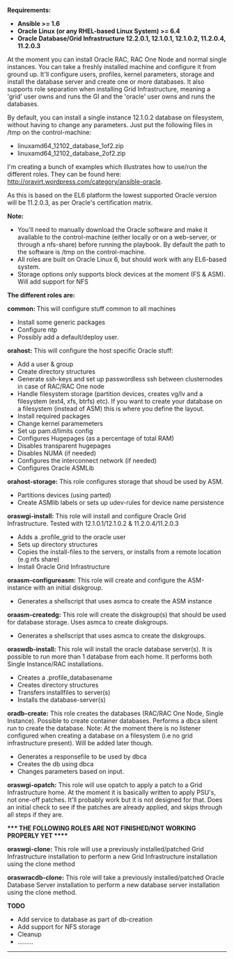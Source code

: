

<b> Requirements:

- Ansible >= 1.6
- Oracle Linux (or any RHEL-based Linux System) >= 6.4
- Oracle Database/Grid Infrastructure 12.2.0.1, 12.1.0.1, 12.1.0.2, 11.2.0.4, 11.2.0.3

</b>

At the moment you can install Oracle RAC, RAC One Node and normal single instances.
You can take a freshly installed machine and configure it from ground up. It'll configure users, profiles, kernel parameters, storage and install the database server and create one or more databases.
It also supports role separation when installing Grid Infrastructure, meaning a 'grid' user owns and runs the GI and the 'oracle' user owns and runs the databases.

By default, you can install a single instance 12.1.0.2 database on filesystem, without having to change any parameters. Just put the following files in /tmp on the control-machine:
- linuxamd64_12102_database_1of2.zip
- linuxamd64_12102_database_2of2.zip

I'm creating a bunch of examples which illustrates how to use/run the different roles. They can be found here: http://oravirt.wordpress.com/category/ansible-oracle. 

As this is based on the EL6 platform the lowest supported Oracle version will be 11.2.0.3, as per Oracle's certification matrix.

<b>Note: </b>
- You'll need to manually download the Oracle software and make it available to the control-machine (either locally or on a web-server, or through a nfs-share) before running the playbook. By default the 
path to the software is /tmp on the control-machine.
- All roles are built on Oracle Linux 6, but should work with any EL6-based system.
- Storage options only supports block devices at the moment (FS & ASM). Will add support for NFS

<b>The different roles are:</b>

<b> common: </b>
This will configure stuff common to all machines
- Install some generic packages 
- Configure ntp 
- Possibly add a default/deploy user.

<b>orahost:</b>
This will configure the host specific Oracle stuff:
- Add a user & group
- Create directory structures
- Generate ssh-keys and set up passwordless ssh between clusternodes in case of RAC/RAC One node
- Handle filesystem storage (partition devices, creates vg/lv and a filesystem (ext4, xfs, btrfs) etc). If you want to create your database on a filesystem (instead of ASM) this is where you define the layout.
- Install required packages
- Change kernel paramemeters
- Set up pam.d/limits config
- Configures Hugepages (as a percentage of total RAM)
- Disables transparent hugepages
- Disables NUMA (if needed)
- Configures the interconnect network (if needed)
- Configures Oracle ASMLib 

<b>orahost-storage:</b>
This role configures storage that shoud be used by ASM.
- Partitions devices (using parted)
- Create ASMlib labels or sets up udev-rules for device name persistence

<b>oraswgi-install:</b>
This role will install and configure Oracle Grid Infrastructure. Tested with 12.1.0.1/12.1.0.2 & 11.2.0.4/11.2.0.3
- Adds a .profile_grid to the oracle user
- Sets up directory structures
- Copies the install-files to the servers, or installs from a remote location (e.g nfs share)
- Install Oracle Grid Infrastructure



<b>oraasm-configureasm:</b>
This role will create and configure the ASM-instance with an initial diskgroup.

- Generates a shellscript that uses asmca to create the ASM instance

<b>oraasm-createdg:</b>
This role will create the diskgroup(s) that should be used for database storage. Uses asmca to create diskgroups.
- Generates a shellscript that uses asmca to create the diskgroups. 

<b>oraswdb-install:</b>
This role will install the oracle database server(s). It is possible to run more than 1 database from each home. It performs both Single Instance/RAC installations.
- Creates a .profile_databasename
- Creates directory structures
- Transfers installfiles to server(s)
- Installs the database-server(s)

<b>oradb-create:</b>
This role creates the databases (RAC/RAC One Node, Single Instance). Possible to create container databases. Performs a dbca silent run to create the database.
Note:
At the moment there is no listener configured when creating a database on a filesystem (i.e no grid infrastructure present). Will be added later though.
- Generates a responsefile to be used by dbca
- Creates the db using dbca
- Changes parameters based on input.


<b>oraswgi-opatch:</b>
This role will use opatch to apply a patch to a Grid Infrastructure home. At the moment it is basically written to apply PSU's, not one-off patches. It'll probably work but it is not designed for that.
Does an initial check to see if the patches are already applied, and skips through all steps if they are.


<b>*** THE FOLLOWING ROLES ARE NOT FINISHED/NOT WORKING PROPERLY YET ****</b>

<b>oraswgi-clone:</b>
This role will use a previously installed/patched Grid Infrastructure installation to perform a new Grid Infrastructure installation using the clone method

<b>oraswracdb-clone:</b>
This role will take a previously installed/patched Oracle Database Server installation to perform a new database server installation using the clone method.



<b>TODO</b>
- Add service to database as part of db-creation
- Add support for NFS storage
- Cleanup
- .........

********************************
